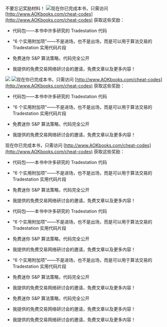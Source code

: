 不要忘记奖励材料！[](image_rsrc2JF.jpg) ![](image_rsrc2JG.jpg)现在你已完成本书，只需访问 [http://www.AOKbooks.com/cheat-codes](http://www.AOKbooks.com/cheat-codes) 获取这些奖励：

+   代码包——本书中许多研究的 Tradestation 代码

+   “6 个实用附加项”——不是进场，也不是出场，而是可以用于算法交易的 Tradestation 实用代码片段

+   免费迷你 S&P 算法策略，代码完全公开

+   我提供的免费交易网络研讨会的邀请，免费文章以及更多内容！

![](image_rsrc2JF.jpg) ![](image_rsrc2JG.jpg)现在你已完成本书，只需访问 [http://www.AOKbooks.com/cheat-codes](http://www.AOKbooks.com/cheat-codes) 获取这些奖励：

+   代码包——本书中许多研究的 Tradestation 代码

+   “6 个实用附加项”——不是进场，也不是出场，而是可以用于算法交易的 Tradestation 实用代码片段

+   免费迷你 S&P 算法策略，代码完全公开

+   我提供的免费交易网络研讨会的邀请，免费文章以及更多内容！

现在你已完成本书，只需访问 [http://www.AOKbooks.com/cheat-codes](http://www.AOKbooks.com/cheat-codes) 获取这些奖励：

+   代码包——本书中许多研究的 Tradestation 代码

+   “6 个实用附加项”——不是进场，也不是出场，而是可以用于算法交易的 Tradestation 实用代码片段

+   免费迷你 S&P 算法策略，代码完全公开

+   我提供的免费交易网络研讨会的邀请，免费文章以及更多内容！

+   代码包——本书中许多研究的 Tradestation 代码

+   “6 个实用附加项”——不是进场，也不是出场，而是可以用于算法交易的 Tradestation 实用代码片段

+   免费迷你 S&P 算法策略，代码完全公开

+   我提供的免费交易网络研讨会的邀请，免费文章以及更多内容！

+   “6 个实用附加项”——不是进场，也不是出场，而是可以用于算法交易的 Tradestation 实用代码片段

+   免费迷你 S&P 算法策略，代码完全公开

+   我提供的免费交易网络研讨会的邀请，免费文章以及更多内容！

+   免费迷你 S&P 算法策略，代码完全公开

+   我提供的免费交易网络研讨会的邀请，免费文章以及更多内容！

+   我提供的免费交易网络研讨会的邀请，免费文章以及更多内容！
